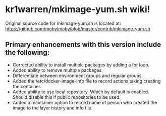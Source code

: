 # kr1warren/mkimage-yum.sh wiki!

Original source code for mkimage-yum.sh is located at: https://github.com/moby/moby/blob/master/contrib/mkimage-yum.sh

## Primary enhancements with this version include the following:

- Corrected ability to install multiple packages by adding a for loop.
- Added ability to remove multiple packages.
- Differentiate between environment groups and regular groups.
- Added the /etc/docker-image-info file to record actions taking creating the container.
- Added ability to use local repository. Which by default is enabled. Should disable this if public repositories to be used.
- Added a maintainer option to record name of person who created the image to the layer history and info file.

